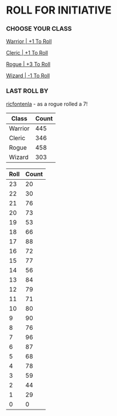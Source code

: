 # ROLL FOR INITIATIVE
### CHOOSE YOUR CLASS

[Warrior | +1 To Roll](https://github.com/benjaminsampica/benjaminsampica/issues/new?title=roll%7Cwarrior&body=Just+click+%27Submit+new+issue%27.)

[Cleric | +1 To Roll](https://github.com/benjaminsampica/benjaminsampica/issues/new?title=roll%7Ccleric&body=Just+click+%27Submit+new+issue%27.)

[Rogue | +3 To Roll](https://github.com/benjaminsampica/benjaminsampica/issues/new?title=roll%7Crogue&body=Just+click+%27Submit+new+issue%27.)

[Wizard | -1 To Roll](https://github.com/benjaminsampica/benjaminsampica/issues/new?title=roll%7Cwizard&body=Just+click+%27Submit+new+issue%27.)
### LAST ROLL BY
[ricfontenla](https://www.github.com/ricfontenla) - as a rogue rolled a 7!

|Class|Count|
|-|-|
|Warrior|445|
|Cleric|346|
|Rogue|458|
|Wizard|303|

|Roll|Count|
|-|-|
|23|20
|22|30
|21|76
|20|73
|19|53
|18|66
|17|88
|16|72
|15|77
|14|56
|13|84
|12|79
|11|71
|10|80
|9|90
|8|76
|7|96
|6|87
|5|68
|4|78
|3|59
|2|44
|1|29
|0|0
